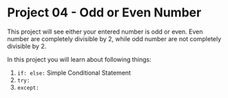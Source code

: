 # Project 04 - Odd or Even Number 
This project will see either your entered number is odd or even. Even number are completely divisible by 2, while odd number are not completely divisible by 2. 

In this project you will learn about following things: 

1. `if: else:` Simple Conditional Statement 
2. `try:`
3. `except:` 



